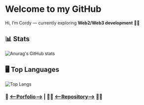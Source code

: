 # Welcome to my GitHub
Hi, I’m Cordy — currently exploring **Web2/Web3 development** 🚀🚀

## 📊 Stats
![Anurag's GitHub stats](https://github-readme-stats.vercel.app/api?username=cordyStackX&show_icons=true)
## 🖥️ Top Languages
![Top Langs](https://github-readme-stats.vercel.app/api/top-langs/?username=cordyStackX&size_weight=0.5&count_weight=0.5)


### 🔗 [<--Porfolio-->](https://portfolio-five-umber-jl2hcp0bpp.vercel.app/) | 👨‍💻 [<--Repository-->](https://github.com/cordy-fullstack/cordy-fullstack) 👨‍💻
